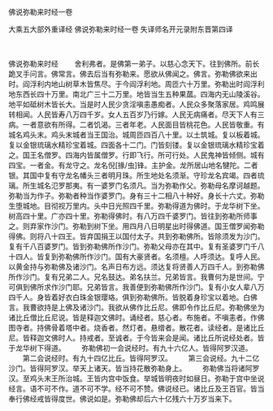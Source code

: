 佛说弥勒来时经一卷


大乘五大部外重译经
佛说弥勒来时经一卷
失译师名开元录附东晋第四译


　　

佛说弥勒来时经
　　舍利弗者。是佛第一弟子。以慈心念天下。往到佛所。前长跪叉手问言。佛常言。佛去后当有弥勒来。愿欲从佛闻之。佛言。弥勒佛欲来出时。阎浮利内地山树草木皆焦尽。于今阎浮利地。周匝六十万里。弥勒出时阎浮利地东西长四十万里。南北广三十二万里。地皆当生五种果蓏。四海内无山陵溪谷。地平如砥树木皆长大。当是时人民少贪淫嗔恚愚痴者。人民众多聚落家居。鸡鸣展转相闻。人民皆寿八万四千岁。女人五百岁乃行嫁。人民无病痛者。尽天下人有三病。一者意欲有所得。二者饥渴。三者年老。人民面目皆桃花色。人民皆敬重。有城名鸡头末。鸡头末城者当王国治。城周匝四百八十里。以土筑城。复以板着城。复以金银琉璃水精珍宝着城。四面各十二门。门皆刻镂。复以金银琉璃水精珍宝着之。国王名僧罗。四海内皆属僧罗。行即飞行。所可行处。人民鬼神皆倾侧。城有四宝。一者金。有龙守之。龙名倪[掾/虫]锋。主护金。龙所居山地名犍陀。二者银。其国中复有守龙名幡头三者明月珠。所生地处名须渐。守珍龙名宾竭。四者琉璃。所生城名氾罗那夷。有一婆罗门名须凡。当为弥勒作父。弥勒母名摩诃越题。弥勒当为作子。弥勒者种当作婆罗门。身有三十二相八十种好。身长十六丈。弥勒生堕城地。目彻视万里内。头中日光照四千里。弥勒得道为佛时。于龙华树下坐。树高四十里。广亦四十里。弥勒得佛时。有八万四千婆罗门。皆往到弥勒所师事之。则弃家作沙门。弥勒到树下坐。用四月八日明星出时得佛道。国王僧罗闻弥勒得佛。则将八十四王。皆弃国捐王以国付太子。共到弥勒佛所。皆除须发为沙门。复有千八百婆罗门。皆到弥勒佛所作沙门。弥勒父母亦在其中。复有圣婆罗门千八十四人。皆复到弥勒佛所作沙门。国有大豪贤者。名须檀。人呼须达。复呼人民。以黄金持与弥勒佛及诸沙门。名声日布方远。须达复将贤善人万四千人。到弥勒佛所作沙门。复有兄弟二人。兄名鼓达。弟名扶兰。兄弟皆言。我曹何为是世间。宁可俱到佛所求作沙门耶。兄弟皆言。我善便到弥勒佛所作沙门。复有小女人辈八万四千人。身皆着好衣白珠金银璎珞。俱到弥勒佛所。皆脱着身珍宝以着地。白佛言。我曹欲持是上佛及诸沙门。我欲从佛作比丘尼。佛即令作比丘尼。弥勒佛坐为诸比丘僧比丘尼说。皆是释迦文佛时。诵经者。慈心者。布施者。不嗔恚者。作佛图寺者。持佛骨着塔中者。烧香者。然灯者。悬缯者。散花者。读经者。是诸比丘尼。皆释迦文佛时人。持戒者。至诚者。于今皆来会是闻。诸比丘所说经处者。皆于龙华树下得道。
　　弥勒佛初一会说经时。有九十六亿人。皆得阿罗汉道。
　　第二会说经时。有九十四亿比丘。皆得阿罗汉。
　　第三会说经。九十二亿沙门。皆得阿罗汉。举天上诸天。皆当持花散弥勒身上。
　　弥勒佛当将诸阿罗汉。至鸡头末王所治城。王皆内宫中饭食。举城皆明夜时如昼日。弥勒于宫中坐说经言。语不可不作。道不可不学。经不可不赞。佛说经已。诸比丘及王百官。皆当奉行佛经戒皆得度世。佛说如是。弥勒佛却后六十亿残六十万岁当来下。



